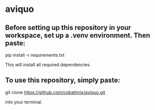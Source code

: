 # aviquo

## Before setting up this repository in your workspace, set up a .venv environment. Then paste:

pip install -r requirements.txt

This will install all required dependencies.


## To use this repository, simply paste:

git clone https://github.com/cobaltmix/aviquo.git

into your terminal.